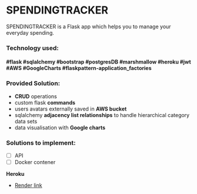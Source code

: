
# SPENDINGTRACKER

SPENDINGTRACKER is a Flask app which helps you to manage your everyday spending.

### Technology used:

#### #flask #sqlalchemy #bootstrap #postgresDB #marshmallow #heroku #jwt #AWS #GoogleCharts #flaskpattern-application_factories

### Provided Solution:
* **CRUD** operations
* custom flask **commands**
* users avatars externally saved in **AWS bucket**
* sqlalchemy **adjacency list relationships** to handle hierarchical category data sets
* data visualisation with **Google charts**

### Solutions to implement:

- [ ] API
- [ ] Docker contener

**Heroku**

- [Render link](https://money-tracker-lmn1.onrender.com)



